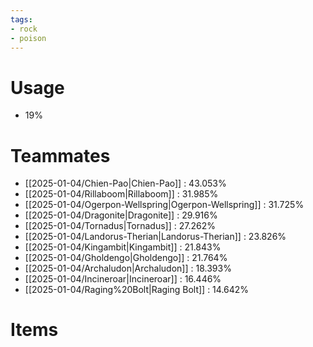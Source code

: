 ```yaml
---
tags:
- rock
- poison
---
```

# Usage
- 19%
# Teammates
- [[2025-01-04/Chien-Pao|Chien-Pao]] : 43.053%
- [[2025-01-04/Rillaboom|Rillaboom]] : 31.985%
- [[2025-01-04/Ogerpon-Wellspring|Ogerpon-Wellspring]] : 31.725%
- [[2025-01-04/Dragonite|Dragonite]] : 29.916%
- [[2025-01-04/Tornadus|Tornadus]] : 27.262%
- [[2025-01-04/Landorus-Therian|Landorus-Therian]] : 23.826%
- [[2025-01-04/Kingambit|Kingambit]] : 21.843%
- [[2025-01-04/Gholdengo|Gholdengo]] : 21.764%
- [[2025-01-04/Archaludon|Archaludon]] : 18.393%
- [[2025-01-04/Incineroar|Incineroar]] : 16.446%
- [[2025-01-04/Raging%20Bolt|Raging Bolt]] : 14.642%
# Items